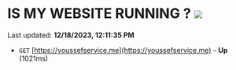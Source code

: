 # IS MY WEBSITE RUNNING ? [![](https://img.shields.io/static/v1?label=Sponsor&message=%E2%9D%A4&logo=GitHub&color=%23fe8e86)](https://github.com/sponsors/<username>)

Last updated: **12/18/2023, 12:11:35 PM**

- `GET` [https://youssefservice.me](https://youssefservice.me) - **Up** (1021ms)
